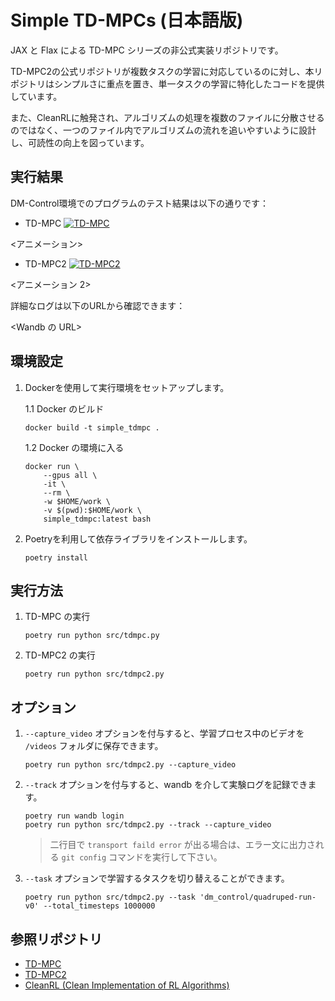 # Simple TD-MPCs (日本語版)

JAX と Flax による TD-MPC シリーズの非公式実装リポジトリです。

TD-MPC2の公式リポジトリが複数タスクの学習に対応しているのに対し、本リポジトリはシンプルさに重点を置き、単一タスクの学習に特化したコードを提供しています。

また、CleanRLに触発され、アルゴリズムの処理を複数のファイルに分散させるのではなく、一つのファイル内でアルゴリズムの流れを追いやすいように設計し、可読性の向上を図っています。

## 実行結果
DM-Control環境でのプログラムのテスト結果は以下の通りです：

* TD-MPC [![TD-MPC](http://img.shields.io/badge/paper-arxiv.2203.04955-B31B1B.svg)](https://arxiv.org/abs/2203.04955)

<アニメーション>

* TD-MPC2 [![TD-MPC2](http://img.shields.io/badge/paper-arxiv.2310.16828-B31B1B.svg)](https://arxiv.org/abs/2310.16828)

<アニメーション 2>

詳細なログは以下のURLから確認できます：

<Wandb の URL>

## 環境設定

1. Dockerを使用して実行環境をセットアップします。

    1.1 Docker のビルド
        
    ```
    docker build -t simple_tdmpc .
    ```

    1.2 Docker の環境に入る

    ```
    docker run \
        --gpus all \
        -it \
        --rm \
        -w $HOME/work \
        -v $(pwd):$HOME/work \
        simple_tdmpc:latest bash
    ```


2. Poetryを利用して依存ライブラリをインストールします。
    ```
    poetry install
    ```

## 実行方法

1. TD-MPC の実行

    ```
    poetry run python src/tdmpc.py 
    ```
2. TD-MPC2 の実行

    ```
    poetry run python src/tdmpc2.py 
    ```

## オプション

1. `--capture_video` オプションを付与すると、学習プロセス中のビデオを `/videos` フォルダに保存できます。

    ```
    poetry run python src/tdmpc2.py --capture_video
    ```

2. `--track` オプションを付与すると、wandb を介して実験ログを記録できます。

    ```
    poetry run wandb login
    poetry run python src/tdmpc2.py --track --capture_video
    ```
    > 二行目で `transport faild error` が出る場合は、エラー文に出力される ```git config``` コマンドを実行して下さい。

3. `--task` オプションで学習するタスクを切り替えることができます。

    ```
    poetry run python src/tdmpc2.py --task 'dm_control/quadruped-run-v0' --total_timesteps 1000000
    ```


## 参照リポジトリ

- [TD-MPC](https://github.com/nicklashansen/tdmpc)
- [TD-MPC2](https://github.com/nicklashansen/tdmpc2)
- [CleanRL (Clean Implementation of RL Algorithms)](https://github.com/vwxyzjn/cleanrl)